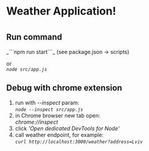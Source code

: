 <h1>Weather Application!<h1>

<h2>Run command</h2>
_```npm run start```_ (see package.json -> scripts)

or<br>
_```node src/app.js```_


<h2>Debug with chrome extension</h2>

1. run with _--inspect_ param:<br>
_```node --inspect src/app.js```_
2. in Chrome browser new tab open:<br>
_chrome://inspect_
3. click *'Open dedicated DevTools for Node'*
4. call weather endpoint, for example:<br>
*```curl http://localhost:3000/weather?address=Lviv```*